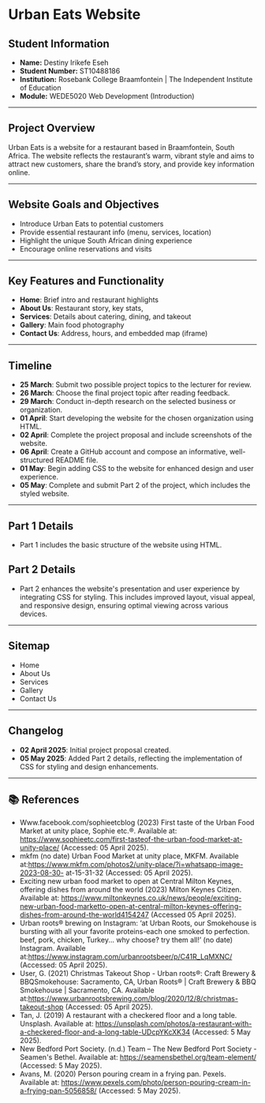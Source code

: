 # Urban Eats Website

## Student Information
- **Name:** Destiny Irikefe Eseh
- **Student Number:** ST10488186
- **Institution:** Rosebank College Braamfontein | The Independent Institute of Education
- **Module:** WEDE5020 Web Development (Introduction)

---

## Project Overview
Urban Eats is a website for a restaurant based in Braamfontein, South Africa. The website reflects the restaurant’s warm, vibrant style and aims to attract new customers, share the brand’s story, and provide key information online.

---

## Website Goals and Objectives
- Introduce Urban Eats to potential customers
- Provide essential restaurant info (menu, services, location)
- Highlight the unique South African dining experience
- Encourage online reservations and visits

---

## Key Features and Functionality
- **Home**: Brief intro and restaurant highlights
- **About Us**: Restaurant story, key stats,
- **Services**: Details about catering, dining, and takeout
- **Gallery**: Main food photography
- **Contact Us**: Address, hours, and embedded map (iframe)

---

## Timeline
- **25 March**: Submit two possible project topics to the lecturer for review.
- **26 March**: Choose the final project topic after reading feedback.
- **29 March**: Conduct in-depth research on the selected business or organization.
- **01 April**: Start developing the website for the chosen organization using HTML.
- **02 April**: Complete the project proposal and include screenshots of the website.
- **06 April**: Create a GitHub account and compose an informative, well-structured README file.
- **01 May**: Begin adding CSS to the website for enhanced design and user experience.
- **05 May**: Complete and submit Part 2 of the project, which includes the styled website.
  
---

## Part 1 Details
- Part 1 includes the basic structure of the website using HTML.

## Part 2 Details
- Part 2 enhances the website's presentation and user experience by integrating CSS for styling. This includes improved layout, visual appeal, and responsive design, ensuring optimal viewing across various devices.

---

## Sitemap
- Home
- About Us
- Services
- Gallery
- Contact Us

---

## Changelog
- **02 April 2025**: Initial project proposal created.
- **05 May 2025**: Added Part 2 details, reflecting the implementation of CSS for styling and design enhancements.
  
---

## 📚 References
- Www.facebook.com/sophieetcblog (2023) First taste of the Urban Food Market
at unity place, Sophie etc.®. Available at: https://www.sophieetc.com/first-tasteof-the-urban-food-market-at-unity-place/ (Accessed: 05 April 2025).
- mkfm (no date) Urban Food Market at unity place, MKFM. Available at:https://www.mkfm.com/photos2/unity-place/?i=whatsapp-image-2023-08-30-
at-15-31-32 (Accessed: 05 April 2025).
- Exciting new urban food market to open at Central Milton Keynes, offering dishes
from around the world (2023) Milton Keynes Citizen. Available at:
https://www.miltonkeynes.co.uk/news/people/exciting-new-urban-food-marketto-open-at-central-milton-keynes-offering-dishes-from-around-the-world4154247 (Accessed 05 April 2025).
- Urban roots® brewing on Instagram: ‘at Urban Roots, our Smokehouse is bursting with all your favorite proteins-each one smoked to perfection. beef, pork,
chicken, Turkey... why choose? try them all!’ (no date) Instagram. Available at:https://www.instagram.com/urbanrootsbeer/p/C41R_LqMXNC/ (Accessed: 05 April 2025).
- User, G. (2021) Christmas Takeout Shop - Urban roots®: Craft Brewery & BBQSmokehouse: Sacramento, CA, Urban Roots® | Craft Brewery & BBQ Smokehouse | Sacramento, CA. Available at:https://www.urbanrootsbrewing.com/blog/2020/12/8/christmas-takeout-shop (Accessed: 05 April 2025).
- Tan, J. (2019) A restaurant with a checkered floor and a long table. Unsplash. Available at: https://unsplash.com/photos/a-restaurant-with-a-checkered-floor-and-a-long-table-UDcpYKcXK34 (Accessed: 5 May 2025).
- New Bedford Port Society. (n.d.) Team – The New Bedford Port Society - Seamen's Bethel. Available at: https://seamensbethel.org/team-element/ (Accessed: 5 May 2025).
- Avans, M. (2020) Person pouring cream in a frying pan. Pexels. Available at: https://www.pexels.com/photo/person-pouring-cream-in-a-frying-pan-5056858/ (Accessed: 5 May 2025).
